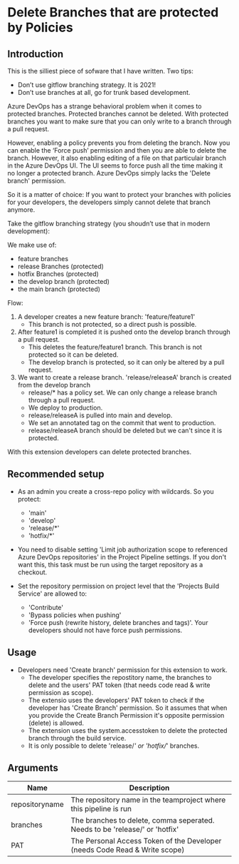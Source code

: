 # Delete Branches that are protected by Policies

## Introduction

This is the silliest piece of sofware that I have written.
Two tips:

- Don’t use gitflow branching strategy. It is 2021!
- Don’t use branches at all, go for trunk based development.

Azure DevOps has a strange behavioral problem when it comes to protected branches. Protected branches cannot be deleted. With protected branches you want to make sure that you can only write to a branch through a pull request.

However, enabling a policy prevents you from deleting the branch. Now you can enable the ‘Force push’ permission and then you are able to delete the branch. However, it also enabling editing of a file on that particulair branch in the Azure DevOps UI. The UI seems to force push all the time making it no longer a protected branch. Azure DevOps simply lacks the 'Delete branch' permission.

So it is a matter of choice: If you want to protect your branches with policies for your developers, the developers simply cannot delete that branch anymore.

Take the gitflow branching strategy (you shoudn’t use that in modern development):

We make use of:

- feature branches
- release Branches (protected)
- hotfix Branches (protected)
- the develop branch (protected)
- the main branch (protected)

Flow:

1. A developer creates a new feature branch: 'feature/feature1'
    - This branch is not protected, so a direct push is possible.
2. After feature1 is completed it is pushed onto the develop branch through a pull request.
    - This deletes the feature/feature1 branch. This branch is not protected so it can be deleted.
    - The develop branch is protected, so it can only be altered by a pull request.
3. We want to create a release branch. 'release/releaseA' branch is created from the develop branch
    - release/* has a policy set. We can only change a release branch through a pull request.
    - We deploy to production.
    - release/releaseA is pulled into main and develop.
    - We set an annotated tag on the commit that went to production.
    - release/releaseA branch should be deleted but we can't since it is protected.

With this extension developers can delete protected branches.

## Recommended setup

- As an admin you create a cross-repo policy with wildcards. So you protect:
  - 'main'
  - 'develop'
  - 'release/*'
  - 'hotfix/*'

- You need to disable setting 'Limit job authorization scope to referenced Azure DevOps repositories' in the Project Pipeline settings. If you don't want this, this task must be run using the target repository as a checkout.

- Set the repository permission on project level that the 'Projects Build Service' are allowed to:
  - 'Contribute'
  - 'Bypass policies when pushing'
  - 'Force push (rewrite history, delete branches and tags)'. Your developers should not have force push permissions.

## Usage

- Developers need 'Create branch' permission for this extension to work.
  - The developer specifies the repostitory name, the branches to delete and the users' PAT token (that needs code read & write permission as scope).
  - The extensio uses the developers' PAT token to check if the developer has 'Create Branch' permission. So it assumes that when you provide the Create Branch Permission it's opposite permission (delete) is allowed.
  - The extension uses the system.accesstoken to delete the protected branch through the build service.
  - It is only possible to delete 'release/*' or 'hotfix/*' branches.

## Arguments

| Name                        | Description                                                                                                    |
| --------------------------- | -------------------------------------------------------------------------------------------------------------- |
| repositoryname | The repository name in the teamproject where this pipeline is run |
| branches |  The branches to delete, comma seperated. Needs to be 'release/<branch>' or 'hotfix<branch>' |
| PAT | The Personal Access Token of the Developer (needs Code Read & Write scope) |
